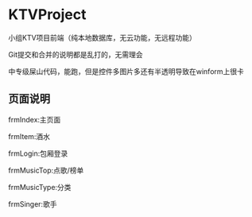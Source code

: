 # KTVProject
小组KTV项目前端（纯本地数据库，无云功能，无远程功能）

Git提交和合并的说明都是乱打的，无需理会

中专级屎山代码，能跑，但是控件多图片多还有半透明导致在winform上很卡
## 页面说明
frmIndex:主页面

frmItem:酒水

frmLogin:包厢登录

frmMusicTop:点歌/榜单

frmMusicType:分类

frmSinger:歌手
